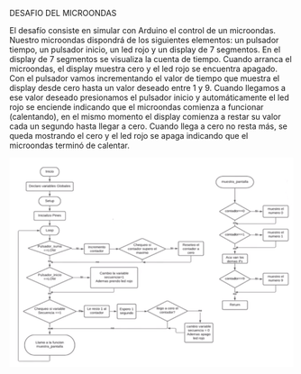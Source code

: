 DESAFIO DEL MICROONDAS

El desafío consiste en simular con Arduino el control de un microondas.
Nuestro microondas dispondrá de los siguientes elementos: un pulsador tiempo, un pulsador inicio, un led rojo y un display de 7 segmentos.
En el display de 7 segmentos se visualiza la cuenta de tiempo. Cuando arranca el microondas, el display muestra cero y el led rojo se encuentra apagado. Con el pulsador vamos incrementando el valor de tiempo que muestra el display desde cero hasta un valor deseado entre 1 y 9.
Cuando llegamos a ese valor deseado presionamos el pulsador inicio y automáticamente el led rojo se enciende indicando que el microondas comienza a funcionar (calentando), en el mismo momento el display comienza a restar su valor cada un segundo hasta llegar a cero. Cuando llega a cero no resta más, se queda mostrando el cero y el led rojo se apaga indicando que el microondas terminó de calentar.

![Image Alt](https://github.com/Lencho04/HORNO_MICROONDAS/blob/main/DIagrama.png)


